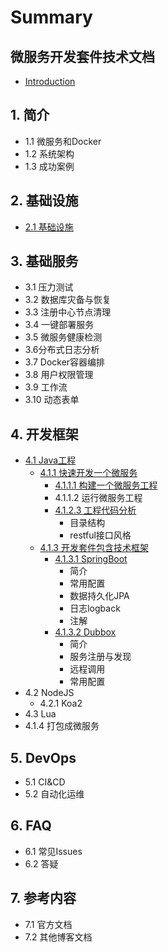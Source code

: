 # Summary

## 微服务开发套件技术文档

* [Introduction](README.md)

## 1. 简介

* 1.1 微服务和Docker
* 1.2 系统架构
* 1.3 成功案例

## 2. 基础设施

* [2.1 基础设施](12-ji-chu-she-shi.md)

## 3. 基础服务

* 3.1 压力测试
* 3.2 数据库灾备与恢复
* 3.3 注册中心节点清理
* 3.4 一键部署服务
* 3.5 微服务健康检测
* 3.6分布式日志分析
* 3.7 Docker容器编排
* 3.8 用户权限管理
* 3.9 工作流
* 3.10 动态表单

## 4. 开发框架

* [4.1 Java工程](4-kai-fa-kuang-jia/41-javagong-cheng.md)
  * [4.1.1 快速开发一个微服务](4-kai-fa-kuang-jia/41-javagong-cheng/412-kuai-su-kai-fa-yi-ge-wei-fu-wu.md)
    * [4.1.1.1 构建一个微服务工程](4-kai-fa-kuang-jia/41-javagong-cheng/412-kuai-su-kai-fa-yi-ge-wei-fu-wu/4121-gou-jian-yi-ge-wei-fu-wu-gong-cheng.md)
    * 4.1.1.2 运行微服务工程
    * [4.1.2.3 工程代码分析](4-kai-fa-kuang-jia/41-javagong-cheng/412-kuai-su-kai-fa-yi-ge-wei-fu-wu/4123-gong-cheng-dai-ma-fen-xi.md)
      * 目录结构
      * restful接口风格
  * [4.1.3 开发套件包含技术框架](4-kai-fa-kuang-jia/41-javagong-cheng/413-kai-fa-tao-jian-bao-han-ji-zhu-kuang-jia.md)
    * [4.1.3.1 SpringBoot](4-kai-fa-kuang-jia/41-javagong-cheng/413-kai-fa-tao-jian-bao-han-ji-zhu-kuang-jia/4131-springboot.md)
      * 简介
      * 常用配置
      * 数据持久化JPA
      * 日志logback
      * 注解
    * [4.1.3.2 Dubbox](4-kai-fa-kuang-jia/41-javagong-cheng/413-kai-fa-tao-jian-bao-han-ji-zhu-kuang-jia/4132-dubbox.md)
      * 简介
      * 服务注册与发现
      * 远程调用
      * 常用配置
* 4.2 NodeJS
  * 4.2.1 Koa2
* 4.3 Lua
* 4.1.4 打包成微服务

## 5. DevOps

* 5.1 CI&CD
* 5.2 自动化运维

## 6. FAQ

* 6.1 常见Issues
* 6.2 答疑

## 7. 参考内容

* 7.1 官方文档
* 7.2 其他博客文档

